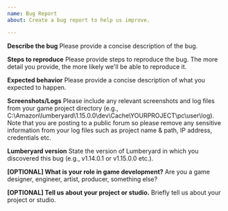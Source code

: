 ```yaml
---
name: Bug Report
about: Create a bug report to help us improve.

---
```


**Describe the bug**
Please provide a concise description of the bug.

**Steps to reproduce**
Please provide steps to reproduce the bug. The more detail you provide, the more likely we'll be able to reproduce it.

**Expected behavior**
Please provide a concise description of what you expected to happen.

**Screenshots/Logs**
Please include any relevant screenshots and log files from your game project directory (e.g., C:\Amazon\lumberyard\1.15.0.0\dev\Cache\YOURPROJECT\pc\user\log). Note that you are posting to a public forum so please remove any sensitive information from your log files such as project name & path, IP address, credentials etc.

**Lumberyard version**
State the version of Lumberyard in which you discovered this bug (e.g., v1.14.0.1 or v1.15.0.0 etc.).

**[OPTIONAL] What is your role in game development?**
Are you a game designer, engineer, artist, producer, something else?

**[OPTIONAL] Tell us about your project or studio.**
Briefly tell us about your project or studio.
